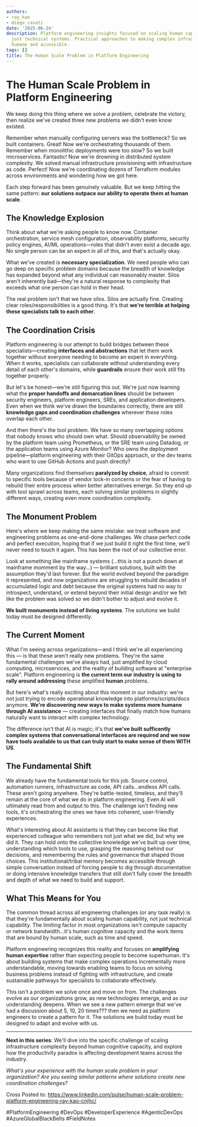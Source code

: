 ```yaml
---
authors:
- ray_kao
- diego_casati
date: '2025-06-24'
description: Platform engineering insights focused on scaling human capability, not
  just technical systems. Practical approaches to making complex infrastructure more
  humane and accessible.
tags: []
title: The Human Scale Problem in Platform Engineering
---
```


# The Human Scale Problem in Platform Engineering

We keep doing this thing where we solve a problem, celebrate the victory, then realize we've created three new problems we didn't even know existed.

Remember when manually configuring servers was the bottleneck? So we built containers. Great! Now we're orchestrating thousands of them. Remember when monolithic deployments were too slow? So we built microservices. Fantastic! Now we're drowning in distributed system complexity. We solved manual infrastructure provisioning with infrastructure as code. Perfect! Now we're coordinating dozens of Terraform modules across environments and wondering how we got here.

Each step forward has been genuinely valuable. But we keep hitting the same pattern: **our solutions outpace our ability to operate them at human scale**.

<!-- truncate -->

## The Knowledge Explosion

Think about what we're asking people to know now. Container orchestration, service mesh configuration, observability platforms, security policy engines, AI/ML operations—roles that didn't even exist a decade ago. No single person can be an expert in all of this, and that's actually okay.

What we've created is **necessary specialization**. We need people who can go deep on specific problem domains because the breadth of knowledge has expanded beyond what any individual can reasonably master. Silos aren't inherently bad—they're a natural response to complexity that exceeds what one person can hold in their head.

The real problem isn't that we have silos. Silos are actually fine.  Creating clear roles/responsibilities is a good thing.  It's that **we're terrible at helping these specialists talk to each other**.

## The Coordination Crisis

Platform engineering is our attempt to build bridges between these specialists—creating **interfaces and abstractions** that let them work together without everyone needing to become an expert in everything. When it works, specialists can collaborate without understanding every detail of each other's domains, while **guardrails** ensure their work still fits together properly.

But let's be honest—we're still figuring this out. We're just now learning what the **proper handoffs and demarcation lines** should be between security engineers, platform engineers, SREs, and application developers. Even when we think we've drawn the boundaries correctly, there are still **knowledge gaps and coordination challenges** wherever these roles overlap each other.

And then there's the tool problem. We have so many overlapping options that nobody knows who should own what. Should observability be owned by the platform team using Prometheus, or the SRE team using Datadog, or the application teams using Azure Monitor? Who owns the deployment pipeline—platform engineering with their GitOps approach, or the dev teams who want to use GitHub Actions and push directly?

Many organizations find themselves **paralyzed by choice**, afraid to commit to specific tools because of vendor lock-in concerns or the fear of having to rebuild their entire process when better alternatives emerge. So they end up with tool sprawl across teams, each solving similar problems in slightly different ways, creating even more coordination complexity.

## The Monument Problem

Here's where we keep making the same mistake: we treat software and engineering problems as one-and-done challenges. We chase perfect code and perfect execution, hoping that if we just build it right the first time, we'll never need to touch it again. This has been the root of our collective error.

Look at something like mainframe systems (...this is not a punch down at mainframe momment by the way...) — brilliant solutions, built with the assumption they'd last forever. But the world evolved beyond the paradigm it represented, and now organizations are struggling to rebuild decades of accumulated logic and debt because the original systems had no way to introspect, understand, or extend beyond their initial design and/or we felt like the problem was solved so we didn't bother to adjust and evolve it.

**We built monuments instead of living systems**. The solutions we build today must be designed differently.

## The Current Moment

What I'm seeing across organizations—and I think we're all experiencing this — is that these aren't really new problems. They're the same fundamental challenges we've always had, just amplified by cloud computing, microservices, and the reality of building software at "enterprise scale". Platform engineering is **the current term our industry is using to rally around addressing** these amplified **human** problems.

But here's what's really exciting about this moment in our industry: we're not just trying to encode operational knowledge into platforms/scripts/docs anymore. **We're discovering new ways to make systems more humane through AI assistance** — creating interfaces that finally match how humans naturally want to interact with complex technology.

The difference isn't that AI is magic; it's that **we've built sufficently complex systems that conversational interfaces are required and we now have tools available to us that can truly start to make sense of them WITH US**.

## The Fundamental Shift

We already have the fundamental tools for this job. Source control, automation runners, infrastructure as code, API calls...endless API calls. These aren't going anywhere. They're battle-tested, timeless, and they'll remain at the core of what we do in platform engineering. Even AI will ultimately read from and output to this.  The challenge isn't finding new tools, it's orchestrating the ones we have into coherent, user-friendly experiences.

What's interesting about AI assistants is that they can become like that experienced colleague who remembers not just what we did, but why we did it. They can hold onto the collective knowledge we've built up over time, understanding which tools to use, grasping the reasoning behind our decisions, and remembering the rules and governance that shaped those choices. This institutional/tribal memory becomes accessible through simple conversation instead of forcing people to dig through documentation or doing intensive knowledge transfers that still don't fully cover the breadth and depth of what we need to build and support.

## What This Means for You

The common thread across all engineering challenges (or any task really) is that they're fundamentally about scaling human capability, not just technical capability. The limiting factor in most organizations isn't compute capacity or network bandwidth...it's human cognitive capacity and the work items that are bound by human scale, such as time and speed.

Platform engineering recognizes this reality and focuses on **amplifying human expertise** rather than expecting people to become superhuman. It's about building systems that make complex operations incrementally more understandable, moving towards enabling teams to focus on solving business problems instead of fighting with infrastructure, and create sustainable pathways for specialists to collaborate effectively.

This isn't a problem we solve once and move on from. The challenges evolve as our organizations grow, as new technologies emerge, and as our understanding deepens. When we see a new pattern emerge that we've had a discussion about 5, 10, 20 times??? then we need as platform engineers to create a pattern for it.  The solutions we build today must be designed to adapt and evolve with us.

---

**Next in this series**: We'll dive into the specific challenge of scaling infrastructure complexity beyond human cognitive capacity, and explore how the productivity paradox is affecting development teams across the industry.

*What's your experience with the human scale problem in your organization? Are you seeing similar patterns where solutions create new coordination challenges?*

Cross Posted to: https://www.linkedin.com/pulse/human-scale-problem-platform-engineering-ray-kao-cnjhc/

#PlatformEngineering #DevOps #DeveloperExperience #AgenticDevOps #AzureGlobalBlackBelts #FieldNotes
